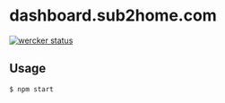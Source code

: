 dashboard.sub2home.com
======================

[![wercker status](https://app.wercker.com/status/c2384d87a29240b0e79af38a0495c572/m "wercker status")](https://app.wercker.com/project/bykey/c2384d87a29240b0e79af38a0495c572)

## Usage

```sh
$ npm start
```
